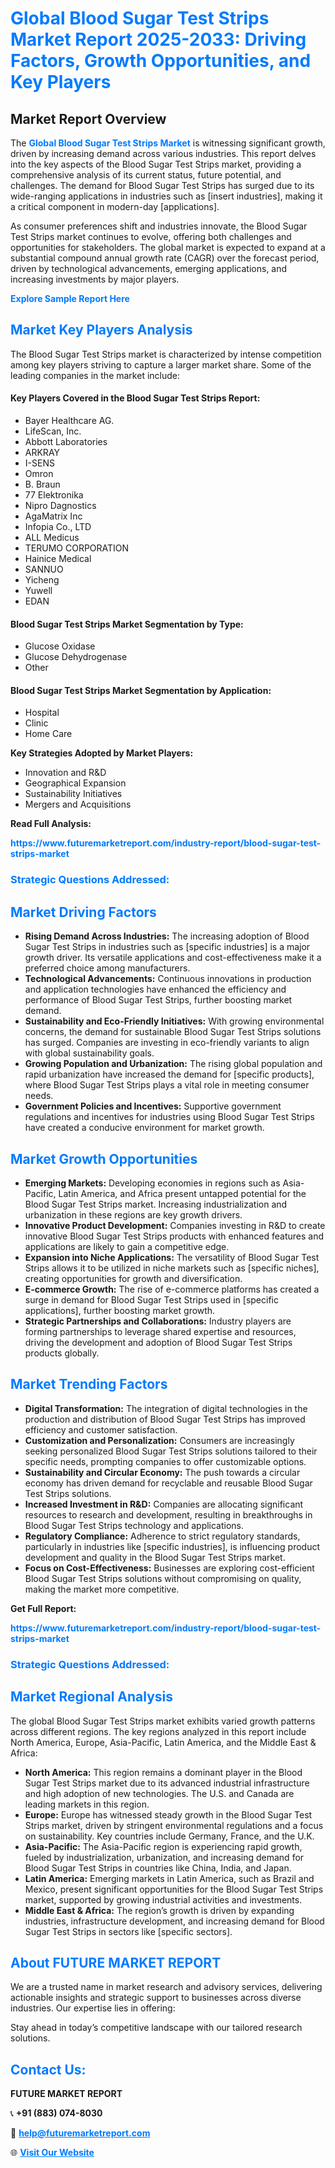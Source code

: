 <h1 style="color: #007BFF;">Global Blood Sugar Test Strips Market Report 2025-2033: Driving Factors, Growth Opportunities, and Key Players</h1>

<section id="overview">
<h2>Market Report Overview</h2>
<p>The <a href="https://www.futuremarketreport.com/industry-report/blood-sugar-test-strips-market" style="color: #007BFF; text-decoration: none;"><strong>Global Blood Sugar Test Strips Market</strong></a> is witnessing significant growth, driven by increasing demand across various industries. This report delves into the key aspects of the Blood Sugar Test Strips market, providing a comprehensive analysis of its current status, future potential, and challenges. The demand for Blood Sugar Test Strips has surged due to its wide-ranging applications in industries such as [insert industries], making it a critical component in modern-day [applications].</p>
<p>As consumer preferences shift and industries innovate, the Blood Sugar Test Strips market continues to evolve, offering both challenges and opportunities for stakeholders. The global market is expected to expand at a substantial compound annual growth rate (CAGR) over the forecast period, driven by technological advancements, emerging applications, and increasing investments by major players.</p>
</section>

<section id="overview">
<p><a href="https://www.futuremarketreport.com/request-sample/reportId=84761" style="color: #007BFF; text-decoration: none;"><strong>Explore Sample Report Here</strong></a></p>
</section>

<section id="key-players">
<h2 style="color: #007BFF;">Market Key Players Analysis</h2>
<p>The Blood Sugar Test Strips market is characterized by intense competition among key players striving to capture a larger market share. Some of the leading companies in the market include:</p>
<h4>Key Players Covered in the Blood Sugar Test Strips Report:</h4>
<ul><li>Bayer Healthcare AG.</li><li>LifeScan, Inc.</li><li>Abbott Laboratories</li><li>ARKRAY</li><li>I-SENS</li><li>Omron</li><li>B. Braun</li><li>77 Elektronika</li><li>Nipro Dagnostics</li><li>AgaMatrix Inc</li><li>Infopia Co., LTD</li><li>ALL Medicus</li><li>TERUMO CORPORATION</li><li>Hainice Medical</li><li>SANNUO</li><li>Yicheng</li><li>Yuwell</li><li>EDAN</li></ul>
<h4>Blood Sugar Test Strips Market Segmentation by Type:</h4>
<ul><li>Glucose Oxidase</li><li>Glucose Dehydrogenase</li><li>Other</li></ul>

<h4>Blood Sugar Test Strips Market Segmentation by Application:</h4>
<ul><li>Hospital</li><li>Clinic</li><li>Home Care</li></ul>
<p><strong>Key Strategies Adopted by Market Players:</strong></p>
<ul>
<li>Innovation and R&D</li>
<li>Geographical Expansion</li>
<li>Sustainability Initiatives</li>
<li>Mergers and Acquisitions</li>
</ul>
</section>

<section>
<p><strong>Read Full Analysis: </strong></p><a href="https://www.futuremarketreport.com/industry-report/blood-sugar-test-strips-market" style="color: #007BFF; text-decoration: none;"><strong>https://www.futuremarketreport.com/industry-report/blood-sugar-test-strips-market</strong></a>
<h3 style="color: #007BFF;">Strategic Questions Addressed:</h3>
</section>

<section id="driving-factors">
<h2 style="color: #007BFF;">Market Driving Factors</h2>
<ul>
<li><strong>Rising Demand Across Industries:</strong> The increasing adoption of Blood Sugar Test Strips in industries such as [specific industries] is a major growth driver. Its versatile applications and cost-effectiveness make it a preferred choice among manufacturers.</li>
<li><strong>Technological Advancements:</strong> Continuous innovations in production and application technologies have enhanced the efficiency and performance of Blood Sugar Test Strips, further boosting market demand.</li>
<li><strong>Sustainability and Eco-Friendly Initiatives:</strong> With growing environmental concerns, the demand for sustainable Blood Sugar Test Strips solutions has surged. Companies are investing in eco-friendly variants to align with global sustainability goals.</li>
<li><strong>Growing Population and Urbanization:</strong> The rising global population and rapid urbanization have increased the demand for [specific products], where Blood Sugar Test Strips plays a vital role in meeting consumer needs.</li>
<li><strong>Government Policies and Incentives:</strong> Supportive government regulations and incentives for industries using Blood Sugar Test Strips have created a conducive environment for market growth.</li>
</ul>
</section>

<section id="growth-opportunities">
<h2 style="color: #007BFF;">Market Growth Opportunities</h2>
<ul>
<li><strong>Emerging Markets:</strong> Developing economies in regions such as Asia-Pacific, Latin America, and Africa present untapped potential for the Blood Sugar Test Strips market. Increasing industrialization and urbanization in these regions are key growth drivers.</li>
<li><strong>Innovative Product Development:</strong> Companies investing in R&D to create innovative Blood Sugar Test Strips products with enhanced features and applications are likely to gain a competitive edge.</li>
<li><strong>Expansion into Niche Applications:</strong> The versatility of Blood Sugar Test Strips allows it to be utilized in niche markets such as [specific niches], creating opportunities for growth and diversification.</li>
<li><strong>E-commerce Growth:</strong> The rise of e-commerce platforms has created a surge in demand for Blood Sugar Test Strips used in [specific applications], further boosting market growth.</li>
<li><strong>Strategic Partnerships and Collaborations:</strong> Industry players are forming partnerships to leverage shared expertise and resources, driving the development and adoption of Blood Sugar Test Strips products globally.</li>
</ul>
</section>

<section id="trending-factors">
<h2 style="color: #007BFF;">Market Trending Factors</h2>
<ul>
<li><strong>Digital Transformation:</strong> The integration of digital technologies in the production and distribution of Blood Sugar Test Strips has improved efficiency and customer satisfaction.</li>
<li><strong>Customization and Personalization:</strong> Consumers are increasingly seeking personalized Blood Sugar Test Strips solutions tailored to their specific needs, prompting companies to offer customizable options.</li>
<li><strong>Sustainability and Circular Economy:</strong> The push towards a circular economy has driven demand for recyclable and reusable Blood Sugar Test Strips solutions.</li>
<li><strong>Increased Investment in R&D:</strong> Companies are allocating significant resources to research and development, resulting in breakthroughs in Blood Sugar Test Strips technology and applications.</li>
<li><strong>Regulatory Compliance:</strong> Adherence to strict regulatory standards, particularly in industries like [specific industries], is influencing product development and quality in the Blood Sugar Test Strips market.</li>
<li><strong>Focus on Cost-Effectiveness:</strong> Businesses are exploring cost-efficient Blood Sugar Test Strips solutions without compromising on quality, making the market more competitive.</li>
</ul>
</section>

<section>
<p><strong>Get Full Report: </strong></p><a href="https://www.futuremarketreport.com/industry-report/blood-sugar-test-strips-market" style="color: #007BFF; text-decoration: none;"><strong>https://www.futuremarketreport.com/industry-report/blood-sugar-test-strips-market</strong></a>
<h3 style="color: #007BFF;">Strategic Questions Addressed:</h3>
</section>


<section id="regional-analysis">
<h2 style="color: #007BFF;">Market Regional Analysis</h2>
<p>The global Blood Sugar Test Strips market exhibits varied growth patterns across different regions. The key regions analyzed in this report include North America, Europe, Asia-Pacific, Latin America, and the Middle East & Africa:</p>
<ul>
<li><strong>North America:</strong> This region remains a dominant player in the Blood Sugar Test Strips market due to its advanced industrial infrastructure and high adoption of new technologies. The U.S. and Canada are leading markets in this region.</li>
<li><strong>Europe:</strong> Europe has witnessed steady growth in the Blood Sugar Test Strips market, driven by stringent environmental regulations and a focus on sustainability. Key countries include Germany, France, and the U.K.</li>
<li><strong>Asia-Pacific:</strong> The Asia-Pacific region is experiencing rapid growth, fueled by industrialization, urbanization, and increasing demand for Blood Sugar Test Strips in countries like China, India, and Japan.</li>
<li><strong>Latin America:</strong> Emerging markets in Latin America, such as Brazil and Mexico, present significant opportunities for the Blood Sugar Test Strips market, supported by growing industrial activities and investments.</li>
<li><strong>Middle East & Africa:</strong> The region’s growth is driven by expanding industries, infrastructure development, and increasing demand for Blood Sugar Test Strips in sectors like [specific sectors].</li>
</ul>
</section>

<footer>
<h2 style="color: #007BFF;">About FUTURE MARKET REPORT</h2>
<p>We are a trusted name in market research and advisory services, delivering actionable insights and strategic support to businesses across diverse industries. Our expertise lies in offering:</p>

<p>Stay ahead in today’s competitive landscape with our tailored research solutions.</p>

<h2 style="color: #007BFF;">Contact Us:</h2>
<p><strong>FUTURE MARKET REPORT</strong></p>
<p>📞 <strong>+91 (883) 074-8030</strong></p>
<p>📧 <strong><a href="mailto:help@futuremarketreport.com" style="color: #007BFF;">help@futuremarketreport.com</a></strong></p>
<p>🌐 <strong><a href="https://www.futuremarketreport.com/" style="color: #007BFF;">Visit Our Website</a></strong></p>
</footer>